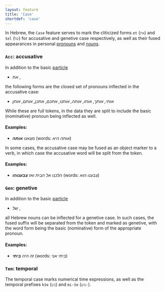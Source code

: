 ```yaml
---
layout: feature
title: 'Case'
shortdef: 'case'
---
```


In Hebrew, the `Case` feature serves to mark the cliticized forms `et` (`את`) and `šel` (`של`) for accusative and genetive case respectively, as well as their fused appearances in personal [pronouns](he-pos/PRON) and [nouns](he-pos/NOUN).

### `Acc`: accusative

In addition to the basic [particle](he-pos/PART)
* _את_ ,

the following forms are the closed set of pronouns inflected in the accusative case:
* _אותי, אותך, אותו, אותה, אותנו, אתכם, אתכן, אותם, אותן_

While these are full tokens, in the data they are split to include the basic (nominative) pronoun being inflected as well.

#### Examples:

* _מצאנו <b>אותה</b>_ (words: _אותה היא_)

In some cases, the accusative case may be fused as an object marker to a verb, in which case the accusative word will be split from the token.

#### Examples:

* _הלכנו אל הבית ואז <b>צבענוהו</b>_ (words: _צבענו הוא_)

### `Gen`: genetive

In addition to the basic [particle](he-pos/PART)
* _של_ ,

all Hebrew nouns can be inflected for a genetive case. In such cases, the fused suffix will be separated from the token and marked as genetive, with the word form being the basic (nominative) form of the appropriate pronoun.

#### Examples:

* _זה היה <b>ביתי</b>_ (words: _ביתי אני_)

### `Tem`: temporal

The temporal case marks numerical time expressions, as well as the temporal prefixes `kše` (`כש`) and `mi-še` (`מש-`).